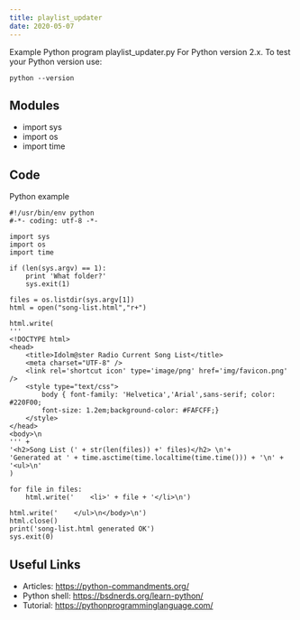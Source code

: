 ```yaml
---
title: playlist_updater
date: 2020-05-07
---
```

Example Python program playlist_updater.py
For Python version 2.x.
To test your Python version use:

    python --version

## Modules

* import sys
* import os
* import time

## Code

Python example

    #!/usr/bin/env python
    #-*- coding: utf-8 -*-
    
    import sys
    import os
    import time
    
    if (len(sys.argv) == 1):
        print 'What folder?'
        sys.exit(1)
    
    files = os.listdir(sys.argv[1])
    html = open("song-list.html","r+")
    
    html.write(
    '''
    <!DOCTYPE html>
    <head>
        <title>Idolm@ster Radio Current Song List</title>
        <meta charset="UTF-8" />
        <link rel='shortcut icon' type='image/png' href='img/favicon.png' />
        <style type="text/css"> 
            body { font-family: 'Helvetica','Arial',sans-serif; color: #220F00; 
            font-size: 1.2em;background-color: #FAFCFF;}
        </style>
    </head>
    <body>\n
    ''' +
    '<h2>Song List (' + str(len(files)) +' files)</h2> \n'+
    'Generated at ' + time.asctime(time.localtime(time.time())) + '\n' +
    '<ul>\n'
    ) 
    
    for file in files:
        html.write('    <li>' + file + '</li>\n')
    
    html.write('    </ul>\n</body>\n')
    html.close()
    print('song-list.html generated OK')
    sys.exit(0)

## Useful Links

- Articles: https://python-commandments.org/
- Python shell: https://bsdnerds.org/learn-python/
- Tutorial: https://pythonprogramminglanguage.com/
